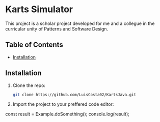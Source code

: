 # Karts Simulator

This project is a scholar project developed for me and a collegue in the curricular unity of Patterns and Software Design. 

## Table of Contents

- [Installation](#installation)


## Installation

1. Clone the repo:
    ```sh
    git clone https://github.com/LuisCosta02/KartsJava.git
    ```
2. Import the project to your preffered code editor:


    
const result = Example.doSomething();
console.log(result);
